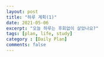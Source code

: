 ```yaml
---
layout: post
title: "하루 계획(1)"
date: 2021-05-06
excerpt: "오늘 하루는 후회없이 살았나요?"
tags: [plan, life, study]
category : [Daily Plan]
comments: false
---
```


